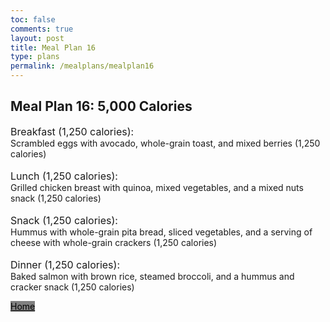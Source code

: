 ```yaml
---
toc: false
comments: true
layout: post
title: Meal Plan 16
type: plans
permalink: /mealplans/mealplan16
---
```


## Meal Plan 16: 5,000 Calories

<span style="font-size: 16px;">Breakfast (1,250 calories):</span>
<br>
Scrambled eggs with avocado, whole-grain toast, and mixed berries (1,250 calories)
<br>
<br>
<span style="font-size: 16px;">Lunch (1,250 calories):</span>
<br>
Grilled chicken breast with quinoa, mixed vegetables, and a mixed nuts snack (1,250 calories)
<br>
<br>
<span style="font-size: 16px;">Snack (1,250 calories):</span>
<br>
Hummus with whole-grain pita bread, sliced vegetables, and a serving of cheese with whole-grain crackers (1,250 calories)
<br>
<br>
<span style="font-size: 16px;">Dinner (1,250 calories):</span>
<br>
Baked salmon with brown rice, steamed broccoli, and a hummus and cracker snack (1,250 calories)

<a href="/ppfrontend/" class="button" style="color: black; background-color: grey;">Home</a>
